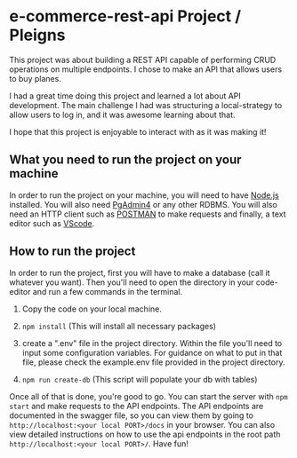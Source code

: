 # e-commerce-rest-api Project / Pleigns

This project was about building a REST API capable of performing CRUD operations on multiple endpoints. I chose to make an API that allows users to buy planes.

I had a great time doing this project and learned a lot about API development. The main challenge I had was structuring a local-strategy to allow users to log in, and it was awesome learning about that.

I hope that this project is enjoyable to interact with as it was making it!

## What you need to run the project on your machine

In order to run the project on your machine, you will need to have [Node.js](https://nodejs.org/en/download/prebuilt-installer) installed. You will also need [PgAdmin4](https://www.pgadmin.org/download/) or any other RDBMS. You will also need an HTTP client such as [POSTMAN](https://www.postman.com/) to make requests and finally, a text editor such as [VScode](https://code.visualstudio.com/download).

## How to run the project

In order to run the project, first you will have to make a database (call it whatever you want). Then you'll need to open the directory in your code-editor and run a few commands in the terminal. 

1. Copy the code on your local machine.

2. `npm install` (This will install all necessary packages)

4. create a ".env" file in the project directory. Within the file you'll need to input some configuration variables. For guidance on what to put in that file, please check the example.env file provided in the project directory.

4. `npm run create-db` (This script will populate your db with tables)

Once all of that is done, you're good to go. You can start the server with `npm start` and make requests to the API endpoints. The API endpoints are documented in the swagger file, so you can view them by going to `http://localhost:<your local PORT>/docs` in your browser. You can also view detailed instructions on how to use the api endpoints in the root path `http://localhost:<your local PORT>/`.  Have fun!
